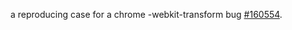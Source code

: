 a reproducing case for a chrome -webkit-transform bug [#160554](https://code.google.com/p/chromium/issues/detail?id=160554).